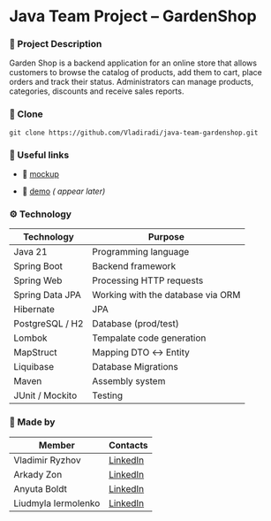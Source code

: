 
# Java Team Project – GardenShop

### 📌 Project Description
Garden Shop is a backend application for an online store that allows customers to browse the catalog of products,
add them to cart, place orders and track their status.
Administrators can manage products, categories, discounts and receive sales reports.


### 📌 Clone

```
git clone https://github.com/Vladiradi/java-team-gardenshop.git
```

### 📌 Useful links

- 📘 [mockup](https://www.figma.com/design/SDNWLzCWkh9ZXdCpWEaByv/project-frontend?node-id=0-1&p=f)

-  🚀 [demo](https://) *( appear later)*


### ⚙️ Technology

| Technology     | Purpose                        |
|-----------------|-----------------------------------|
| Java 21         | Programming language              |
| Spring Boot     | Backend framework                 |
| Spring Web      | Processing HTTP requests          |
| Spring Data JPA | Working with the database via ORM |
| Hibernate       | JPA                               |
| PostgreSQL / H2 | Database (prod/test)              |
| Lombok          | Tempalate code generation         |
| MapStruct       | Mapping DTO ↔ Entity              |
| Liquibase       | Database Migrations             |
| Maven           | Assembly system                  |
| JUnit / Mockito | Testing                     |


### 📌 Made by

| Member           | Contacts            |
|---------------------|------------------|
| Vladimir Ryzhov     | [LinkedIn](https://linkedin.com/in/) |
| Arkady Zon          | [LinkedIn](https://linkedin.com/in/) |
| Anyuta Boldt        | [LinkedIn](https://linkedin.com/in/) |
| Liudmyla Iermolenko | [LinkedIn](https://linkedin.com/in/) |
